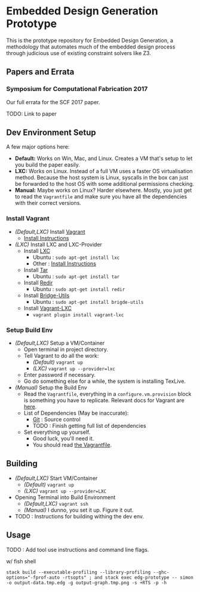 # Embedded Design Generation Prototype #

This is the prototype repository for Embedded Design Generation, a methodology
that automates much of the embedded design process through judicious use of
existing constraint solvers like Z3.

## Papers and Errata ##

### Symposium for Computational Fabrication 2017 ###

Our full errata for the SCF 2017 paper. 

TODO: Link to paper

## Dev Environment Setup ## 

A few major options here:

  - **Default:** Works on Win, Mac, and Linux. 
    Creates a VM that's setup to let you build the paper easily. 
  - **LXC:** Works on Linux. 
    Instead of a full VM uses a faster OS virtualisation method. 
    Because the host system is Linux, syscalls in the box can just be
    forwarded to the host OS with some additional permissions checking.
  - **Manual:** Maybe works on Linux? Harder elsewhere. 
    Mostly, you just get to read the `Vagrantfile` and make sure you have
    all the dependencies with their correct versions. 

### Install Vagrant ###

  - *(Default,LXC)* Install [Vagrant](https://www.vagrantup.com) 
      - [Install Instructions](https://www.vagrantup.com/downloads.html)
  - *(LXC)* Install LXC and LXC-Provider
      - Install [LXC](https://linuxcontainers.org/lxc/) 
          - Ubuntu : `sudo apt-get install lxc`
          - Other : [Install Instructions](https://linuxcontainers.org/lxc/getting-started/)
      - Install [Tar](https://www.gnu.org/software/tar/)
          - Ubuntu : `sudo apt-get install tar`
      - Install [Redir](https://linux.die.net/man/1/redir)
          - Ubuntu : `sudo apt-get install redir`
      - Install [Bridge-Utils](https://wiki.linuxfoundation.org/networking/bridge)
          - Ubuntu : `sudo apt-get install brigde-utils`
      - Install [Vagrant-LXC](https://github.com/fgrehm/vagrant-lxc)
          - `vagrant plugin install vagrant-lxc` 

### Setup Build Env ###

  - *(Default,LXC)* Setup a VM/Container
      - Open terminal in project directory. 
      - Tell Vagrant to do all the work:
          - *(Default)* `vagrant up`
          - *(LXC)* `vagrant up --provider=lxc`
      - Enter password if necessary. 
      - Go do something else for a while, the system is installing TexLive.
  - *(Manual)* Setup the Build Env
      - Read the `Vagrantfile`, everything in a `configure.vm.provision` block
         is something you have to replicate. 
         Relevant docs for Vagrant are 
         [here](https://www.vagrantup.com/docs/provisioning/shell.html).
      - List of Dependencies (May be inaccurate):
          - [Git](http://git-scm.com) : Source control
          - TODO : Finish getting full list of dependencies
      - Set everything up yourself. 
          - Good luck, you'll need it.
          - You should read [the Vagrantfile](/Vagrantfile).

## Building ##

  - *(Default,LXC)* Start VM/Container
      - *(Default)* `vagrant up` 
      - *(LXC)* `vagrant up --provider=LXC` 
  - Opening Terminal into Build Environment
      - *(Default,LXC)* `vagrant ssh`
      - *(Manual)* I dunno, you set it up. Figure it out. 
  - TODO : Instructions for building withing the dev env.

## Usage ##

TODO : Add tool use instructions and command line flags.

w/ fish shell
```` 
stack build --executable-profiling --library-profiling --ghc-options="-fprof-auto -rtsopts" ; and stack exec edg-prototype -- simon -o output-data.tmp.edg -g output-graph.tmp.png -s +RTS -p -h

````

